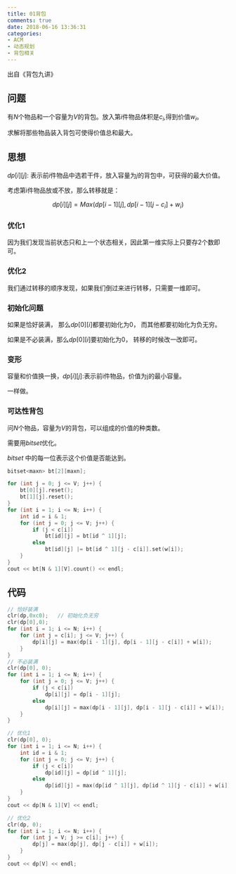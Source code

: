 ```yaml
---
title: 01背包
comments: true
date: 2018-06-16 13:36:31
categories:
- ACM
- 动态规划
- 背包相关
---
```

出自《背包九讲》

## 问题
有$N$个物品和一个容量为$V$的背包。放入第$i$件物品体积是$c_i$,得到价值$w_i$。

求解将那些物品装入背包可使得价值总和最大。

## 思想
$dp[i][j]$: 表示前$i$件物品中选若干件，放入容量为$j$的背包中，可获得的最大价值。

考虑第i件物品放或不放，那么转移就是：

$$dp[i][j] = Max(dp[i-1][j], dp[i-1][j-c_i] + w_i)$$

### 优化1
因为我们发现当前状态只和上一个状态相关，因此第一维实际上只要存2个数即可。
### 优化2
我们通过转移的顺序发现，如果我们倒过来进行转移，只需要一维即可。

### 初始化问题
如果是恰好装满， 那么$dp[0][i]$都要初始化为0， 而其他都要初始化为负无穷。

如果是不必装满，那么$dp[0][i]$要初始化为0， 转移的时候改一改即可。

### 变形
容量和价值换一换，$dp[i][j]$:表示前i件物品，价值为j的最小容量。

一样做。
### 可达性背包
问$N$个物品，容量为$V$的背包，可以组成的价值的种类数。

需要用$bitset$优化。

$bitset$ 中的每一位表示这个价值是否能达到。

```cpp
bitset<maxn> bt[2][maxn];

for (int j = 0; j <= V; j++) {
    bt[0][j].reset();
    bt[1][j].reset();
}
for (int i = 1; i <= N; i++) {
    int id = i & 1;
    for (int j = 0; j <= V; j++) {
        if (j < c[i])
            bt[id][j] = bt[id ^ 1][j];
        else
            bt[id][j] |= bt[id ^ 1][j - c[i]].set(w[i]);
    }
}
cout << bt[N & 1][V].count() << endl;
```
## 代码
```cpp
// 恰好装满
clr(dp,0xc0);   // 初始化负无穷
clr(dp[0],0);
for (int i = 1; i <= N; i++) {
    for (int j = c[i]; j <= V; j++) {
        dp[i][j] = max(dp[i - 1][j], dp[i - 1][j - c[i]] + w[i]);
    }
}
// 不必装满
clr(dp[0], 0);
for (int i = 1; i <= N; i++) {
    for (int j = 0; j <= V; j++) {
        if (j < c[i])
            dp[i][j] = dp[i - 1][j];
        else
            dp[i][j] = max(dp[i - 1][j], dp[i - 1][j - c[i]] + w[i]);
    }
}

// 优化1
clr(dp[0], 0);
for (int i = 1; i <= N; i++) {
    int id = i & 1;
    for (int j = 0; j <= V; j++) {
        if (j < c[i])
            dp[id][j] = dp[id ^ 1][j];
        else
            dp[id][j] = max(dp[id ^ 1][j], dp[id ^ 1][j - c[i]] + w[i]);
    }
}
cout << dp[N & 1][V] << endl;

// 优化2
clr(dp, 0);
for (int i = 1; i <= N; i++) {
    for (int j = V; j >= c[i]; j++) {
        dp[j] = max(dp[j], dp[j - c[i]] + w[i]);
    }
}
cout << dp[V] << endl;
```

